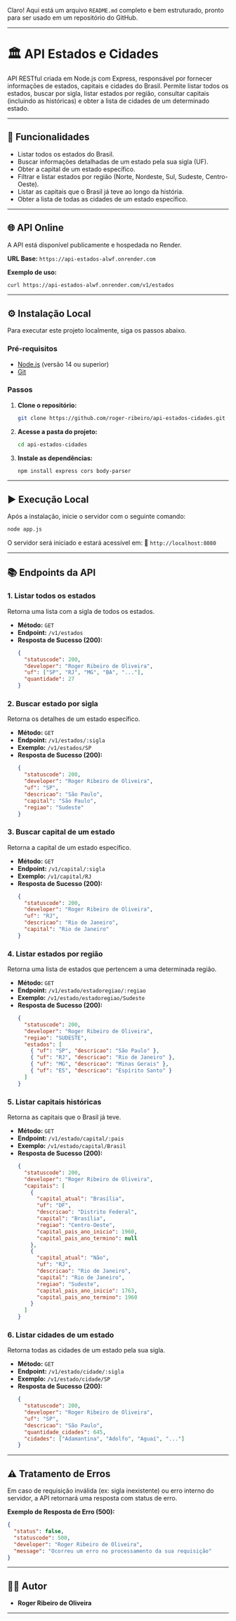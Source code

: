 Claro\! Aqui está um arquivo `README.md` completo e bem estruturado, pronto para ser usado em um repositório do GitHub.

-----

# 🏛️ API Estados e Cidades

API RESTful criada em Node.js com Express, responsável por fornecer informações de estados, capitais e cidades do Brasil. Permite listar todos os estados, buscar por sigla, listar estados por região, consultar capitais (incluindo as históricas) e obter a lista de cidades de um determinado estado.

-----

## 🚀 Funcionalidades

  - Listar todos os estados do Brasil.
  - Buscar informações detalhadas de um estado pela sua sigla (UF).
  - Obter a capital de um estado específico.
  - Filtrar e listar estados por região (Norte, Nordeste, Sul, Sudeste, Centro-Oeste).
  - Listar as capitais que o Brasil já teve ao longo da história.
  - Obter a lista de todas as cidades de um estado específico.

-----

## 🌐 API Online

A API está disponível publicamente e hospedada no Render.

**URL Base:** `https://api-estados-alwf.onrender.com`

**Exemplo de uso:**

```bash
curl https://api-estados-alwf.onrender.com/v1/estados
```

-----

## ⚙️ Instalação Local

Para executar este projeto localmente, siga os passos abaixo.

### Pré-requisitos

  - [Node.js](https://nodejs.org/en/) (versão 14 ou superior)
  - [Git](https://git-scm.com/)

### Passos

1.  **Clone o repositório:**

    ```bash
    git clone https://github.com/roger-ribeiro/api-estados-cidades.git
    ```

2.  **Acesse a pasta do projeto:**

    ```bash
    cd api-estados-cidades
    ```

3.  **Instale as dependências:**

    ```bash
    npm install express cors body-parser
    ```

-----

## ▶️ Execução Local

Após a instalação, inicie o servidor com o seguinte comando:

```bash
node app.js
```

O servidor será iniciado e estará acessível em:
📍 `http://localhost:8080`

-----

## 📚 Endpoints da API

### 1\. Listar todos os estados

Retorna uma lista com a sigla de todos os estados.

  - **Método:** `GET`
  - **Endpoint:** `/v1/estados`
  - **Resposta de Sucesso (200):**
    ```json
    {
      "statuscode": 200,
      "developer": "Roger Ribeiro de Oliveira",
      "uf": ["SP", "RJ", "MG", "BA", "..."],
      "quantidade": 27
    }
    ```

### 2\. Buscar estado por sigla

Retorna os detalhes de um estado específico.

  - **Método:** `GET`
  - **Endpoint:** `/v1/estados/:sigla`
  - **Exemplo:** `/v1/estados/SP`
  - **Resposta de Sucesso (200):**
    ```json
    {
      "statuscode": 200,
      "developer": "Roger Ribeiro de Oliveira",
      "uf": "SP",
      "descricao": "São Paulo",
      "capital": "São Paulo",
      "regiao": "Sudeste"
    }
    ```

### 3\. Buscar capital de um estado

Retorna a capital de um estado específico.

  - **Método:** `GET`
  - **Endpoint:** `/v1/capital/:sigla`
  - **Exemplo:** `/v1/capital/RJ`
  - **Resposta de Sucesso (200):**
    ```json
    {
      "statuscode": 200,
      "developer": "Roger Ribeiro de Oliveira",
      "uf": "RJ",
      "descricao": "Rio de Janeiro",
      "capital": "Rio de Janeiro"
    }
    ```

### 4\. Listar estados por região

Retorna uma lista de estados que pertencem a uma determinada região.

  - **Método:** `GET`
  - **Endpoint:** `/v1/estado/estadoregiao/:regiao`
  - **Exemplo:** `/v1/estado/estadoregiao/Sudeste`
  - **Resposta de Sucesso (200):**
    ```json
    {
      "statuscode": 200,
      "developer": "Roger Ribeiro de Oliveira",
      "regiao": "SUDESTE",
      "estados": [
        { "uf": "SP", "descricao": "São Paulo" },
        { "uf": "RJ", "descricao": "Rio de Janeiro" },
        { "uf": "MG", "descricao": "Minas Gerais" },
        { "uf": "ES", "descricao": "Espírito Santo" }
      ]
    }
    ```

### 5\. Listar capitais históricas

Retorna as capitais que o Brasil já teve.

  - **Método:** `GET`
  - **Endpoint:** `/v1/estado/capital/:pais`
  - **Exemplo:** `/v1/estado/capital/Brasil`
  - **Resposta de Sucesso (200):**
    ```json
    {
      "statuscode": 200,
      "developer": "Roger Ribeiro de Oliveira",
      "capitais": [
        {
          "capital_atual": "Brasília",
          "uf": "DF",
          "descricao": "Distrito Federal",
          "capital": "Brasília",
          "regiao": "Centro-Oeste",
          "capital_pais_ano_inicio": 1960,
          "capital_pais_ano_termino": null
        },
        {
          "capital_atual": "Não",
          "uf": "RJ",
          "descricao": "Rio de Janeiro",
          "capital": "Rio de Janeiro",
          "regiao": "Sudeste",
          "capital_pais_ano_inicio": 1763,
          "capital_pais_ano_termino": 1960
        }
      ]
    }
    ```

### 6\. Listar cidades de um estado

Retorna todas as cidades de um estado pela sua sigla.

  - **Método:** `GET`
  - **Endpoint:** `/v1/estado/cidade/:sigla`
  - **Exemplo:** `/v1/estado/cidade/SP`
  - **Resposta de Sucesso (200):**
    ```json
    {
      "statuscode": 200,
      "developer": "Roger Ribeiro de Oliveira",
      "uf": "SP",
      "descricao": "São Paulo",
      "quantidade_cidades": 645,
      "cidades": ["Adamantina", "Adolfo", "Aguaí", "..."]
    }
    ```

-----

## ⚠️ Tratamento de Erros

Em caso de requisição inválida (ex: sigla inexistente) ou erro interno do servidor, a API retornará uma resposta com status de erro.

**Exemplo de Resposta de Erro (500):**

```json
{
  "status": false,
  "statuscode": 500,
  "developer": "Roger Ribeiro de Oliveira",
  "message": "Ocorreu um erro no processamento da sua requisição"
}
```

-----

## 👨‍💻 Autor

  - **Roger Ribeiro de Oliveira**

-----
